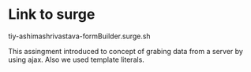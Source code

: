 # Link to surge
 tiy-ashimashrivastava-formBuilder.surge.sh


 This assingment introduced to concept of grabing data from a server by using ajax.
 Also we used template literals.
